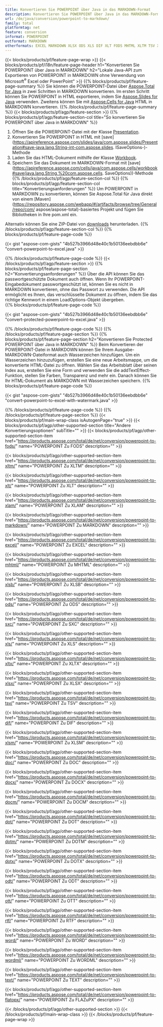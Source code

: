```yaml
---
title: Konvertieren Sie POWERPOINT über Java in das MARKDOWN-Format
description: Konvertieren Sie POWERPOINT über Java in das MARKDOWN-Format, ohne Microsoft Excel oder PowerPoint zu verwenden
url: /de/java/conversion/powerpoint-to-markdown/
family: total
platformtag: net
feature: conversion
informat: POWERPOINT
outformat: MARKDOWN
otherformats: EXCEL MARKDOWN XLSX ODS XLS DIF XLT FODS MHTML XLTM TSV XLAM XLSM SXC XLTX XLSB DOC DOCX DOCM DOT DOTM DOTX ODT OTT RTF WORD WORDML TEXT FLATOPX
---
```

{{< blocks/products/pf/feature-page-wrap >}}
{{< blocks/products/pf/i18n/feature-page-header h1="Konvertieren Sie POWERPOINT über Java in MARKDOWN" h2="Lokale Java-API zum Exportieren von POWERPOINT in MARKDOWN ohne Verwendung von Microsoft<sup>&reg;</sup> Excel oder PowerPoint" >}}
{{% blocks/products/pf/feature-page-summary %}}
Sie können die POWERPOINT-Datei über [Aspose.Total for Java](https://products.aspose.com/total/java/) in zwei Schritten in MARKDOWN konvertieren. Im ersten Schritt können Sie POWERPOINT in HTML exportieren, indem Sie [Aspose.Slides for Java](https://products.aspose.com/slides/java/) verwenden. Zweitens können Sie mit [Aspose.Cells for Java](https://products.aspose.com/cells/java/) HTML in MARKDOWN konvertieren.
{{% /blocks/products/pf/feature-page-summary  %}}
{{< blocks/products/pf/agp/feature-section >}}
{{% blocks/products/pf/agp/feature-section-col title="So konvertieren Sie POWERPOINT über Java in MARKDOWN" %}}
1. Öffnen Sie die POWERPOINT-Datei mit der Klasse [Presentation](https://apireference.aspose.com/slides/java/com.aspose.slides/Presentation).
2. Konvertieren Sie POWERPOINT in HTML mit [save](https://apireference.aspose.com/slides/java/com.aspose.slides/Presentation#save-java.lang.String-int-com.aspose.slides. ISaveOptions-)-Methode
3. Laden Sie das HTML-Dokument mithilfe der Klasse [Workbook](https://apireference.aspose.com/cells/java/com.aspose.cells/Workbook).
4. Speichern Sie das Dokument im MARKDOWN-Format mit [save](https://apireference.aspose.com/cells/java/com.aspose.cells/workbook#save(java.lang.String,%20com.aspose.cells. SaveOptions))-Methode
{{% /blocks/products/pf/agp/feature-section-col %}}
{{% blocks/products/pf/agp/feature-section-col title="Konvertierungsanforderungen" %}}
Um POWERPOINT in MARKDOWN zu konvertieren, können Sie Aspose.Total für Java direkt von einem [Maven](https://repository.aspose.com/webapp/#/artifacts/browse/tree/General/repo/com/ aspose/aspose-total)-basiertes Projekt und fügen Sie Bibliotheken in Ihre pom.xml ein.

Alternativ können Sie eine ZIP-Datei von [downloads](https://downloads.aspose.com/total/java) herunterladen.
{{% /blocks/products/pf/agp/feature-section-col %}}
{{% blocks/products/pf/feature-page-code %}}

{{< gist "aspose-com-gists" "4b527b3966d48e40c1b50136eebdbb6e" "convert-powerpoint-to-excel.java" >}}

{{% /blocks/products/pf/feature-page-code %}}
{{< /blocks/products/pf/agp/feature-section >}}
{{% blocks/products/pf/feature-page-section  h2="Konvertierungsanforderungen" %}}
Über die API können Sie das passwortgeschützte Dokument auch öffnen. Wenn Ihr POWERPOINT-Eingabedokument passwortgeschützt ist, können Sie es nicht in MARKDOWN konvertieren, ohne das Passwort zu verwenden. Die API ermöglicht es Ihnen, das verschlüsselte Dokument zu öffnen, indem Sie das richtige Kennwort in einem LoadOptions-Objekt übergeben.  
{{% blocks/products/pf/feature-page-code %}}

{{< gist "aspose-com-gists" "4b527b3966d48e40c1b50136eebdbb6e" "convert-protected-powerpoint-to-excel.java" >}}
{{% /blocks/products/pf/feature-page-code  %}}
{{% /blocks/products/pf/feature-page-section %}}
{{% blocks/products/pf/feature-page-section  h2="Konvertieren Sie Protected POWERPOINT über Java in MARKDOWN" %}}
Beim Konvertieren der POWERPOINT-Datei in MARKDOWN können Sie Ihrem Ausgabe-MARKDOWN-Dateiformat auch Wasserzeichen hinzufügen. Um ein Wasserzeichen hinzuzufügen, erstellen Sie eine neue Arbeitsmappe, um die konvertierte HTML-Datei zu öffnen. Wählen Sie das Arbeitsblatt über seinen Index aus, erstellen Sie eine Form und verwenden Sie die addTextEffect-Funktion, stellen Sie Farben, Transparenz und mehr ein. Danach können Sie Ihr HTML-Dokument als MARKDOWN mit Wasserzeichen speichern. 
{{% blocks/products/pf/feature-page-code %}}

{{< gist "aspose-com-gists" "4b527b3966d48e40c1b50136eebdbb6e" "convert-powerpoint-to-excel-with-watermark.java" >}}
{{% /blocks/products/pf/feature-page-code  %}}
{{% /blocks/products/pf/feature-page-section %}}
{{< blocks/products/pf/main-wrap-class isAutogenPage="true" >}}
{{< blocks/products/pf/agp/other-supported-section title="Andere Konvertierungsoptionen" subTitle="" >}}
{{< blocks/products/pf/agp/other-supported-section-item href="https://products.aspose.com/total/de/net/conversion/powerpoint-to-fods/" name="POWERPOINT Zu FODS" description="" >}}

{{< blocks/products/pf/agp/other-supported-section-item href="https://products.aspose.com/total/de/net/conversion/powerpoint-to-xltm/" name="POWERPOINT Zu XLTM" description="" >}}

{{< blocks/products/pf/agp/other-supported-section-item href="https://products.aspose.com/total/de/net/conversion/powerpoint-to-xlt/" name="POWERPOINT Zu XLT" description="" >}}

{{< blocks/products/pf/agp/other-supported-section-item href="https://products.aspose.com/total/de/net/conversion/powerpoint-to-xlam/" name="POWERPOINT Zu XLAM" description="" >}}

{{< blocks/products/pf/agp/other-supported-section-item href="https://products.aspose.com/total/de/net/conversion/powerpoint-to-markdown/" name="POWERPOINT Zu MARKDOWN" description="" >}}

{{< blocks/products/pf/agp/other-supported-section-item href="https://products.aspose.com/total/de/net/conversion/powerpoint-to-excel/" name="POWERPOINT Zu EXCEL" description="" >}}

{{< blocks/products/pf/agp/other-supported-section-item href="https://products.aspose.com/total/de/net/conversion/powerpoint-to-mhtml/" name="POWERPOINT Zu MHTML" description="" >}}

{{< blocks/products/pf/agp/other-supported-section-item href="https://products.aspose.com/total/de/net/conversion/powerpoint-to-xlsb/" name="POWERPOINT Zu XLSB" description="" >}}

{{< blocks/products/pf/agp/other-supported-section-item href="https://products.aspose.com/total/de/net/conversion/powerpoint-to-ods/" name="POWERPOINT Zu ODS" description="" >}}

{{< blocks/products/pf/agp/other-supported-section-item href="https://products.aspose.com/total/de/net/conversion/powerpoint-to-sxc/" name="POWERPOINT Zu SXC" description="" >}}

{{< blocks/products/pf/agp/other-supported-section-item href="https://products.aspose.com/total/de/net/conversion/powerpoint-to-xls/" name="POWERPOINT Zu XLS" description="" >}}

{{< blocks/products/pf/agp/other-supported-section-item href="https://products.aspose.com/total/de/net/conversion/powerpoint-to-xltx/" name="POWERPOINT Zu XLTX" description="" >}}

{{< blocks/products/pf/agp/other-supported-section-item href="https://products.aspose.com/total/de/net/conversion/powerpoint-to-xlsx/" name="POWERPOINT Zu XLSX" description="" >}}

{{< blocks/products/pf/agp/other-supported-section-item href="https://products.aspose.com/total/de/net/conversion/powerpoint-to-tsv/" name="POWERPOINT Zu TSV" description="" >}}

{{< blocks/products/pf/agp/other-supported-section-item href="https://products.aspose.com/total/de/net/conversion/powerpoint-to-dif/" name="POWERPOINT Zu DIF" description="" >}}

{{< blocks/products/pf/agp/other-supported-section-item href="https://products.aspose.com/total/de/net/conversion/powerpoint-to-xlsm/" name="POWERPOINT Zu XLSM" description="" >}}

{{< blocks/products/pf/agp/other-supported-section-item href="https://products.aspose.com/total/de/net/conversion/powerpoint-to-doc/" name="POWERPOINT Zu DOC" description="" >}}

{{< blocks/products/pf/agp/other-supported-section-item href="https://products.aspose.com/total/de/net/conversion/powerpoint-to-docx/" name="POWERPOINT Zu DOCX" description="" >}}

{{< blocks/products/pf/agp/other-supported-section-item href="https://products.aspose.com/total/de/net/conversion/powerpoint-to-docm/" name="POWERPOINT Zu DOCM" description="" >}}

{{< blocks/products/pf/agp/other-supported-section-item href="https://products.aspose.com/total/de/net/conversion/powerpoint-to-dot/" name="POWERPOINT Zu DOT" description="" >}}

{{< blocks/products/pf/agp/other-supported-section-item href="https://products.aspose.com/total/de/net/conversion/powerpoint-to-dotm/" name="POWERPOINT Zu DOTM" description="" >}}

{{< blocks/products/pf/agp/other-supported-section-item href="https://products.aspose.com/total/de/net/conversion/powerpoint-to-dotx/" name="POWERPOINT Zu DOTX" description="" >}}

{{< blocks/products/pf/agp/other-supported-section-item href="https://products.aspose.com/total/de/net/conversion/powerpoint-to-odt/" name="POWERPOINT Zu ODT" description="" >}}

{{< blocks/products/pf/agp/other-supported-section-item href="https://products.aspose.com/total/de/net/conversion/powerpoint-to-ott/" name="POWERPOINT Zu OTT" description="" >}}

{{< blocks/products/pf/agp/other-supported-section-item href="https://products.aspose.com/total/de/net/conversion/powerpoint-to-rtf/" name="POWERPOINT Zu RTF" description="" >}}

{{< blocks/products/pf/agp/other-supported-section-item href="https://products.aspose.com/total/de/net/conversion/powerpoint-to-word/" name="POWERPOINT Zu WORD" description="" >}}

{{< blocks/products/pf/agp/other-supported-section-item href="https://products.aspose.com/total/de/net/conversion/powerpoint-to-wordml/" name="POWERPOINT Zu WORDML" description="" >}}

{{< blocks/products/pf/agp/other-supported-section-item href="https://products.aspose.com/total/de/net/conversion/powerpoint-to-text/" name="POWERPOINT Zu TEXT" description="" >}}

{{< blocks/products/pf/agp/other-supported-section-item href="https://products.aspose.com/total/de/net/conversion/powerpoint-to-flatopx/" name="POWERPOINT Zu FLAZuPX" description="" >}}


{{< /blocks/products/pf/agp/other-supported-section >}}
{{< /blocks/products/pf/main-wrap-class >}}
{{< /blocks/products/pf/feature-page-wrap >}}